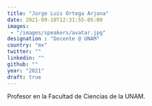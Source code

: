 ```yaml
---
title: "Jorge Luis Ortega Arjona"
date: 2021-09-10T12:31:55-05:00
images:
 - "/images/speakers/avatar.jpg"
designation : "Docente @ UNAM"
country: "mx"
twitter: ""
linkedin: ""
github: ""
year: "2021"
draft: true
---
```


Profesor en la Facultad de Ciencias de la UNAM.
